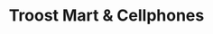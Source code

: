 ---
title: "Troost Mart & Cellphones"
url: /kansas-city/troost-mart-and-cellphones/
shop: convenience
---